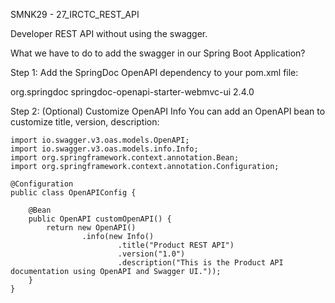 SMNK29 - 27_IRCTC_REST_API

Developer REST API without using the swagger.

What we have to do to add the swagger in our Spring Boot Application?

Step 1: Add the SpringDoc OpenAPI dependency to your pom.xml file:

<dependency>
    <groupId>org.springdoc</groupId>
    <artifactId>springdoc-openapi-starter-webmvc-ui</artifactId>
    <version>2.4.0</version>
</dependency>

Step 2: (Optional) Customize OpenAPI Info
You can add an OpenAPI bean to customize title, version, description:
```
import io.swagger.v3.oas.models.OpenAPI;
import io.swagger.v3.oas.models.info.Info;
import org.springframework.context.annotation.Bean;
import org.springframework.context.annotation.Configuration;

@Configuration
public class OpenAPIConfig {

    @Bean
    public OpenAPI customOpenAPI() {
        return new OpenAPI()
                .info(new Info()
                        .title("Product REST API")
                        .version("1.0")
                        .description("This is the Product API documentation using OpenAPI and Swagger UI."));
    }
}

